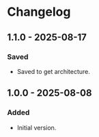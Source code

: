 # Changelog

## 1.1.0 - 2025-08-17

### Saved

- Saved to get architecture.

## 1.0.0 - 2025-08-08

### Added

- Initial version.
